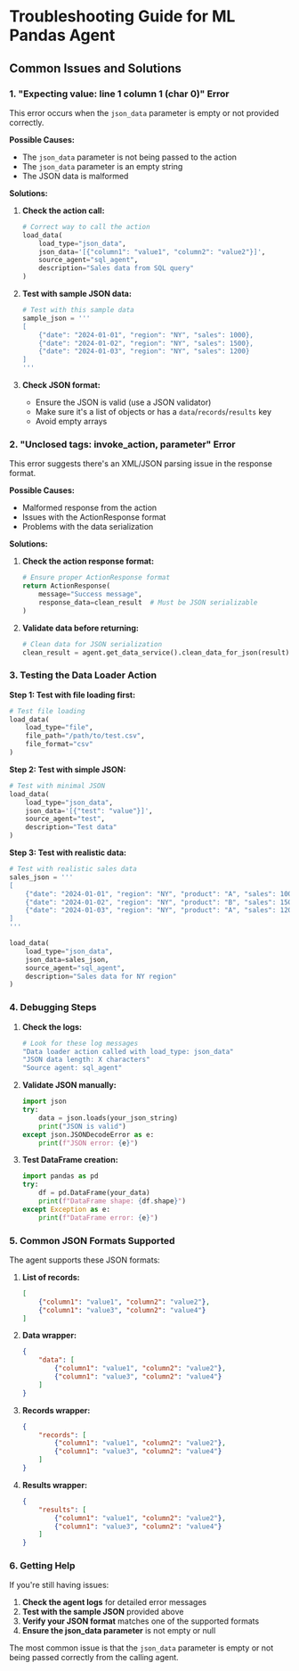 # Troubleshooting Guide for ML Pandas Agent

## Common Issues and Solutions

### 1. "Expecting value: line 1 column 1 (char 0)" Error

This error occurs when the `json_data` parameter is empty or not provided correctly.

**Possible Causes:**
- The `json_data` parameter is not being passed to the action
- The `json_data` parameter is an empty string
- The JSON data is malformed

**Solutions:**

1. **Check the action call:**
   ```python
   # Correct way to call the action
   load_data(
       load_type="json_data",
       json_data='[{"column1": "value1", "column2": "value2"}]',
       source_agent="sql_agent",
       description="Sales data from SQL query"
   )
   ```

2. **Test with sample JSON data:**
   ```python
   # Test with this sample data
   sample_json = '''
   [
       {"date": "2024-01-01", "region": "NY", "sales": 1000},
       {"date": "2024-01-02", "region": "NY", "sales": 1500},
       {"date": "2024-01-03", "region": "NY", "sales": 1200}
   ]
   '''
   ```

3. **Check JSON format:**
   - Ensure the JSON is valid (use a JSON validator)
   - Make sure it's a list of objects or has a `data`/`records`/`results` key
   - Avoid empty arrays

### 2. "Unclosed tags: invoke_action, parameter" Error

This error suggests there's an XML/JSON parsing issue in the response format.

**Possible Causes:**
- Malformed response from the action
- Issues with the ActionResponse format
- Problems with the data serialization

**Solutions:**

1. **Check the action response format:**
   ```python
   # Ensure proper ActionResponse format
   return ActionResponse(
       message="Success message",
       response_data=clean_result  # Must be JSON serializable
   )
   ```

2. **Validate data before returning:**
   ```python
   # Clean data for JSON serialization
   clean_result = agent.get_data_service().clean_data_for_json(result)
   ```

### 3. Testing the Data Loader Action

**Step 1: Test with file loading first:**
```python
# Test file loading
load_data(
    load_type="file",
    file_path="/path/to/test.csv",
    file_format="csv"
)
```

**Step 2: Test with simple JSON:**
```python
# Test with minimal JSON
load_data(
    load_type="json_data",
    json_data='[{"test": "value"}]',
    source_agent="test",
    description="Test data"
)
```

**Step 3: Test with realistic data:**
```python
# Test with realistic sales data
sales_json = '''
[
    {"date": "2024-01-01", "region": "NY", "product": "A", "sales": 1000},
    {"date": "2024-01-02", "region": "NY", "product": "B", "sales": 1500},
    {"date": "2024-01-03", "region": "NY", "product": "A", "sales": 1200}
]
'''

load_data(
    load_type="json_data",
    json_data=sales_json,
    source_agent="sql_agent",
    description="Sales data for NY region"
)
```

### 4. Debugging Steps

1. **Check the logs:**
   ```bash
   # Look for these log messages
   "Data loader action called with load_type: json_data"
   "JSON data length: X characters"
   "Source agent: sql_agent"
   ```

2. **Validate JSON manually:**
   ```python
   import json
   try:
       data = json.loads(your_json_string)
       print("JSON is valid")
   except json.JSONDecodeError as e:
       print(f"JSON error: {e}")
   ```

3. **Test DataFrame creation:**
   ```python
   import pandas as pd
   try:
       df = pd.DataFrame(your_data)
       print(f"DataFrame shape: {df.shape}")
   except Exception as e:
       print(f"DataFrame error: {e}")
   ```

### 5. Common JSON Formats Supported

The agent supports these JSON formats:

1. **List of records:**
   ```json
   [
       {"column1": "value1", "column2": "value2"},
       {"column1": "value3", "column2": "value4"}
   ]
   ```

2. **Data wrapper:**
   ```json
   {
       "data": [
           {"column1": "value1", "column2": "value2"},
           {"column1": "value3", "column2": "value4"}
       ]
   }
   ```

3. **Records wrapper:**
   ```json
   {
       "records": [
           {"column1": "value1", "column2": "value2"},
           {"column1": "value3", "column2": "value4"}
       ]
   }
   ```

4. **Results wrapper:**
   ```json
   {
       "results": [
           {"column1": "value1", "column2": "value2"},
           {"column1": "value3", "column2": "value4"}
       ]
   }
   ```

### 6. Getting Help

If you're still having issues:

1. **Check the agent logs** for detailed error messages
2. **Test with the sample JSON** provided above
3. **Verify your JSON format** matches one of the supported formats
4. **Ensure the json_data parameter** is not empty or null

The most common issue is that the `json_data` parameter is empty or not being passed correctly from the calling agent. 